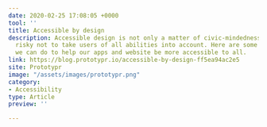 ```yaml
---
date: 2020-02-25 17:08:05 +0000
tool: ''
title: Accessible by design
description: Accessible design is not only a matter of civic-mindedness. It is becoming
  risky not to take users of all abilities into account. Here are some simple things
  we can do to help our apps and website be more accessible to all.
link: https://blog.prototypr.io/accessible-by-design-ff5ea94ac2e5
site: Prototypr
image: "/assets/images/prototypr.png"
category:
- Accessibility
type: Article
preview: ''

---
```

